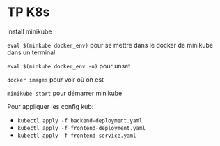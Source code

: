 # TP K8s

install minikube

`eval $(minkube docker_env)` pour se mettre dans le docker de minikube dans un terminal

`eval $(minkube docker_env -u)` pour unset

`docker images` pour voir où on est

`minikube start` pour démarrer minikube

Pour appliquer les config kub:

- `kubectl apply -f backend-deployment.yaml`
- `kubectl apply -f frontend-deployment.yaml`
- `kubectl apply -f frontend-service.yaml`